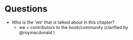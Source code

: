 # Questions
* Who is the 'we' that is talked about in this chapter?
  * we = contributors to the book/community (clarified by @roymacdonald )
